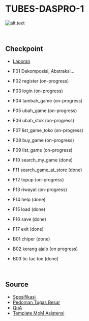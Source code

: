 # TUBES-DASPRO-1
![alt.text](https://github.com/egijago/-/blob/main/1649952675915.jpg)

<p>&nbsp;</p>

## Checkpoint


* [Laporan](https://docs.google.com/document/d/1s_UySRMJrCrNWzUU9hruQbcqs4HriJKP2vFcl5C6KOU/edit?usp=sharing)
* F01 Dekomposisi, Abstraksi...
* F02 register (on-progress)
* F03 login (on-progress)
* F04 tambah_game (on-progress)
* F05 ubah_game (on-progress)
* F06 ubah_stok (on-progress)
* F07 list_game_toko (on-progress)
* F08 buy_game (on-progress)
* F09 list_game (on-progress)
* F10 search_my_game (done)
* F11 search_game_at_store (done)
* F12 topup (on-progress)
* F13 riwayat (on-progress)
* F14 help (done)
* F15 load (done)
* F16 save (done)
* F17 exit (done)

* B01 chiper (done)
* B02 kerang ajaib (on progress)
* B03 tic tac toe (done)

<p>&nbsp;</p>

## Source
* [Spesifikasi](https://docs.google.com/document/d/1mqODeKIMLjvRmoUb_XQPK7pOifJb-rma83bMuqE9C1s/edit)
* [Pedoman Tugas Besar](https://docs.google.com/document/d/1khqxiNDRZhQy7sbku1TdyEWQr7gWOujk8TWJzrubgAU/edit)
* [QnA](https://docs.google.com/spreadsheets/d/18khMMArQvZ1gCCQSdAjNcLo81MdIgUu3k1z9i5Jj6B0/edit#gid=0)
* [Template MoM Asistensi](https://olympia.id/mod/resource/view.php?id=6138)
